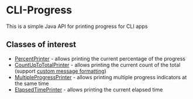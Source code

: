 
# CLI-Progress


This is a simple Java API for printing progress for CLI apps

## Classes of interest

- [PercentPrinter][1] - allows printing the current percentage of the progress
- [CountUpToTotalPrinter][2] - allows printing the current count of the total (support [custom message formatting][5])
- [MultipleProgressPrinter][3] - allows printing multiple progress indicators at the same time
- [ElapsedTimePrinter][4] - allows printing the current elapsed time

[1]: https://github.com/born2snipe/cli-progress/blob/master/src/main/java/com/github/born2snipe/cli/PercentPrinter.java "percent"
[2]: https://github.com/born2snipe/cli-progress/blob/master/src/main/java/com/github/born2snipe/cli/CountUpToTotalPrinter.java "countUp"
[3]: https://github.com/born2snipe/cli-progress/blob/master/src/main/java/com/github/born2snipe/cli/MultipleProgressPrinter.java "multi"
[4]: https://github.com/born2snipe/cli-progress/blob/master/src/main/java/com/github/born2snipe/cli/ElapsedTimePrinter.java "elapsed"
[5]: https://github.com/born2snipe/cli-progress/blob/master/src/test/java/com/github/born2snipe/cli/MultipleProgressPrinterTest.java#L33 "customMessageFormat"
